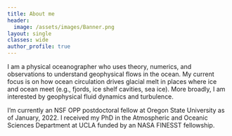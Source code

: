 ```yaml
---
title: About me
header:
  image: /assets/images/Banner.png
layout: single
classes: wide
author_profile: true
---
```


I am a physical oceanographer who uses theory, numerics, and observations to understand geophysical flows in the ocean. My current focus is on how ocean circulation drives glacial melt in places where ice and ocean meet (e.g., fjords, ice shelf cavities, sea ice). More broadly, I am interested by geophysical fluid dynamics and turbulence.

I’m currently an NSF OPP postdoctoral fellow at Oregon State University as of January, 2022. I received my PhD in the Atmospheric and Oceanic Sciences Department at UCLA funded by an NASA FINESST fellowship.
